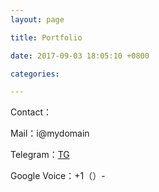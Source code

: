 ```yaml
---
layout: page

title: Portfolio

date: 2017-09-03 18:05:10 +0800

categories: 

---
```





Contact：

Mail：i@mydomain

Telegram：[TG](https://t.me/u325511679/)

Google Voice：+1（）-

